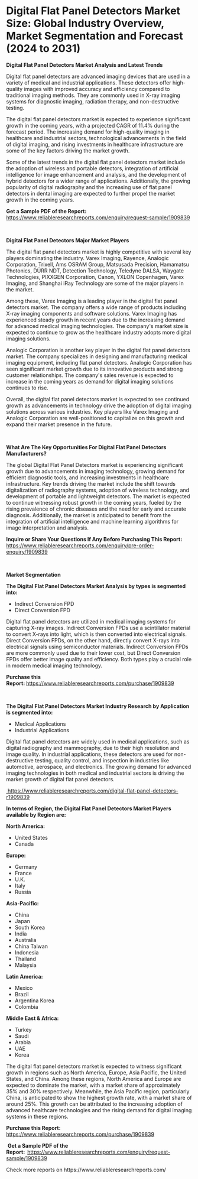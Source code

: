 <p><h1>Digital Flat Panel Detectors Market Size: Global Industry Overview, Market Segmentation and Forecast (2024 to 2031)</h1></p><p><strong>Digital Flat Panel Detectors Market Analysis and Latest Trends</strong></p>
<p><p>Digital flat panel detectors are advanced imaging devices that are used in a variety of medical and industrial applications. These detectors offer high-quality images with improved accuracy and efficiency compared to traditional imaging methods. They are commonly used in X-ray imaging systems for diagnostic imaging, radiation therapy, and non-destructive testing.</p><p>The digital flat panel detectors market is expected to experience significant growth in the coming years, with a projected CAGR of 11.4% during the forecast period. The increasing demand for high-quality imaging in healthcare and industrial sectors, technological advancements in the field of digital imaging, and rising investments in healthcare infrastructure are some of the key factors driving the market growth.</p><p>Some of the latest trends in the digital flat panel detectors market include the adoption of wireless and portable detectors, integration of artificial intelligence for image enhancement and analysis, and the development of hybrid detectors for a wider range of applications. Additionally, the growing popularity of digital radiography and the increasing use of flat panel detectors in dental imaging are expected to further propel the market growth in the coming years.</p></p>
<p><strong>Get a Sample PDF of the Report:&nbsp;</strong> <a href="https://www.reliableresearchreports.com/enquiry/request-sample/1909839">https://www.reliableresearchreports.com/enquiry/request-sample/1909839</a></p>
<p>&nbsp;</p>
<p><strong>Digital Flat Panel Detectors Major Market Players</strong></p>
<p><p>The digital flat panel detectors market is highly competitive with several key players dominating the industry. Varex Imaging, Rayence, Analogic Corporation, Trixell, Ams OSRAM Group, Matsusada Precision, Hamamatsu Photonics, DÜRR NDT, Detection Technology, Teledyne DALSA, Waygate Technologies, PIXXGEN Corporation, Canon, YXLON Copenhagen, Varex Imaging, and Shanghai iRay Technology are some of the major players in the market.</p><p>Among these, Varex Imaging is a leading player in the digital flat panel detectors market. The company offers a wide range of products including X-ray imaging components and software solutions. Varex Imaging has experienced steady growth in recent years due to the increasing demand for advanced medical imaging technologies. The company's market size is expected to continue to grow as the healthcare industry adopts more digital imaging solutions.</p><p>Analogic Corporation is another key player in the digital flat panel detectors market. The company specializes in designing and manufacturing medical imaging equipment, including flat panel detectors. Analogic Corporation has seen significant market growth due to its innovative products and strong customer relationships. The company's sales revenue is expected to increase in the coming years as demand for digital imaging solutions continues to rise.</p><p>Overall, the digital flat panel detectors market is expected to see continued growth as advancements in technology drive the adoption of digital imaging solutions across various industries. Key players like Varex Imaging and Analogic Corporation are well-positioned to capitalize on this growth and expand their market presence in the future.</p></p>
<p>&nbsp;</p>
<p><strong>What Are The Key Opportunities For Digital Flat Panel Detectors Manufacturers?</strong></p>
<p><p>The global Digital Flat Panel Detectors market is experiencing significant growth due to advancements in imaging technology, growing demand for efficient diagnostic tools, and increasing investments in healthcare infrastructure. Key trends driving the market include the shift towards digitalization of radiography systems, adoption of wireless technology, and development of portable and lightweight detectors. The market is expected to continue witnessing robust growth in the coming years, fueled by the rising prevalence of chronic diseases and the need for early and accurate diagnosis. Additionally, the market is anticipated to benefit from the integration of artificial intelligence and machine learning algorithms for image interpretation and analysis.</p></p>
<p><strong>Inquire or Share Your Questions If Any Before Purchasing This Report:</strong> <a href="https://www.reliableresearchreports.com/enquiry/pre-order-enquiry/1909839">https://www.reliableresearchreports.com/enquiry/pre-order-enquiry/1909839</a></p>
<p>&nbsp;</p>
<p><strong>Market Segmentation</strong></p>
<p><strong>The Digital Flat Panel Detectors Market Analysis by types is segmented into:</strong></p>
<p><ul><li>Indirect Conversion FPD</li><li>Direct Conversion FPD</li></ul></p>
<p><p>Digital flat panel detectors are utilized in medical imaging systems for capturing X-ray images. Indirect Conversion FPDs use a scintillator material to convert X-rays into light, which is then converted into electrical signals. Direct Conversion FPDs, on the other hand, directly convert X-rays into electrical signals using semiconductor materials. Indirect Conversion FPDs are more commonly used due to their lower cost, but Direct Conversion FPDs offer better image quality and efficiency. Both types play a crucial role in modern medical imaging technology.</p></p>
<p><strong>Purchase this Report:&nbsp;</strong><a href="https://www.reliableresearchreports.com/purchase/1909839">https://www.reliableresearchreports.com/purchase/1909839</a></p>
<p>&nbsp;</p>
<p><strong>The Digital Flat Panel Detectors Market Industry Research by Application is segmented into:</strong></p>
<p><ul><li>Medical Applications</li><li>Industrial Applications</li></ul></p>
<p><p>Digital flat panel detectors are widely used in medical applications, such as digital radiography and mammography, due to their high resolution and image quality. In industrial applications, these detectors are used for non-destructive testing, quality control, and inspection in industries like automotive, aerospace, and electronics. The growing demand for advanced imaging technologies in both medical and industrial sectors is driving the market growth of digital flat panel detectors.</p></p>
<p><a href="https://www.reliableresearchreports.com/digital-flat-panel-detectors-r1909839">&nbsp;https://www.reliableresearchreports.com/digital-flat-panel-detectors-r1909839</a></p>
<p><strong>In terms of Region, the Digital Flat Panel Detectors Market Players available by Region are:</strong></p>
<p>
    <p> <strong> North America: </strong>
        <ul>
            <li>United States</li>
            <li>Canada</li>
        </ul>
        </p> 
    <p> <strong> Europe: </strong>
        <ul>
            <li>Germany</li>
            <li>France</li>
            <li>U.K.</li>
            <li>Italy</li>
            <li>Russia</li>
        </ul>
        </p> 
    <p> <strong> Asia-Pacific: </strong>
        <ul>
            <li>China</li>
            <li>Japan</li>
            <li>South Korea</li>
            <li>India</li>
            <li>Australia</li>
            <li>China Taiwan</li>
            <li>Indonesia</li>
            <li>Thailand</li>
            <li>Malaysia</li>
        </ul>
        </p> 
    <p> <strong> Latin America: </strong>
        <ul>
            <li>Mexico</li>
            <li>Brazil</li>
            <li>Argentina Korea</li>
            <li>Colombia</li>
        </ul>
        </p> 
    <p> <strong> Middle East & Africa: </strong>
        <ul>
            <li>Turkey</li>
            <li>Saudi</li>
            <li>Arabia</li>
            <li>UAE</li>
            <li>Korea</li>
        </ul>
    </p>
    </p>
<p><p>The digital flat panel detectors market is expected to witness significant growth in regions such as North America, Europe, Asia Pacific, the United States, and China. Among these regions, North America and Europe are expected to dominate the market, with a market share of approximately 35% and 30% respectively. Meanwhile, the Asia Pacific region, particularly China, is anticipated to show the highest growth rate, with a market share of around 25%. This growth can be attributed to the increasing adoption of advanced healthcare technologies and the rising demand for digital imaging systems in these regions.</p></p>
<p><strong>Purchase this Report: </strong><a href="https://www.reliableresearchreports.com/purchase/1909839">https://www.reliableresearchreports.com/purchase/1909839</a></p>
<p>&nbsp;<strong>Get a Sample PDF of the Report:&nbsp;&nbsp;</strong><a href="https://www.reliableresearchreports.com/enquiry/request-sample/1909839">https://www.reliableresearchreports.com/enquiry/request-sample/1909839</a></p>
<p><strong></strong></p>
<p>Check more reports on https://www.reliableresearchreports.com/</p>